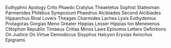 Euthyphro
Apology
Crito
Phaedo
Cratylus
Theaetetus
Sophist
Statesman
Parmenides
Philebus
Symposium
Phaedrus
Alcibiades
Second Alcibiades
Hipparchus
Rival Lovers
Theages
Charmides
Laches
Lysis
Euthydemus
Protagoras
Gorgias
Meno
Greater Hippias
Lesser Hippias
Ion
Menexenus
Clitophon
Republic
Timaeus
Critias
Minos
Laws
Epinomis
Letters
Definitions
On Justice
On Virtue
Demodocus
Sisyphus
Halcyon
Eryxias
Axiochus
Epigrams

